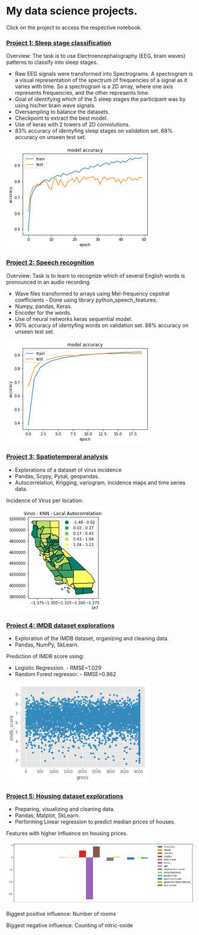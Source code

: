 # My data science projects.
Click on the project to access the respective notebook.

### [Project 1: Sleep stage classification](https://github.com/AgnerPiton/Portfolio/blob/master/Sleep_stage_recognition.ipynb)

Overview: The task is to use Electroencephalography (EEG, brain waves) patterns to classify into sleep stages.

- Raw EEG signals were transformed into Spectrograms. A spectrogram is a visual representation of the spectrum of frequencies of a signal as it varies
with time. So a spectrogram is a 2D array, where one axis represents frequencies, and the other represents time.
- Goal of identifying which of the 5 sleep stages the participant was by using his/her brain wave signals. 
- Oversampling to balance the datasets.
- Checkpoint to extract the best model.
- Use of keras with 2 towers of 2D convolutions.
- 83% accuracy of identyfing sleep stages on validation set. 68% accuracy on unseen test set.

![](/images/Sleep_stage_training.png)

### [Project 2: Speech recognition](https://github.com/AgnerPiton/Portfolio/blob/master/Speech_recognition.ipynb)

Overview: Task is to learn to recognize which of several English words is pronounced in an audio recording. 

- Wave files transformed to arrays using Mel-frequency cepstral coefficients - Done using library python_speech_features. 
- Numpy, pandas, Keras. 
- Encoder for the words.
- Use of neural networks keras sequential model. 
- 90% accuracy of identyfing words on validation set. 88% accuracy on unseen test set.

![](/images/Speech_rec_training.png)

### [Project 3: Spatiotemporal analysis](https://github.com/AgnerPiton/Portfolio/blob/master/Spatiotemporal_analysis.ipynb)
- Explorations of a dataset of virus incidence
- Pandas, Scypy, Pysal, geopandas.
- Autocorrelation, Krigging, variogram, incidence maps and time series data.

Incidence of Virus per location:

![](/images/KNN-Autocorrelation.png)

### [Project 4: IMDB dataset explorations](https://github.com/AgnerPiton/Portfolio/blob/master/IMDB_explorations.ipynb)
- Exploration of the IMDB dataset, organizing and cleaning data.
- Pandas, NumPy, SkLearn.

Prediction of IMDB score using:
- Logistic Regression. - RMSE=1.029
- Random Forest regressor. - RMSE=0.862

![](/images/Gross.png)

### [Project 5: Housing dataset explorations](https://github.com/AgnerPiton/Portfolio/blob/master/Housing_explorations.ipynb)
- Preparing, visualizing and cleaning data.
- Pandas, Matplot, SkLearn.
- Performing Linear regression to predict median prices of houses.

Features with higher influence on housing prices. 

![](/images/Housing.png)

Biggest positive influence: Number of rooms 

Biggest negative influence: Counting of nitric-oxide 


